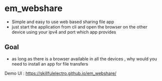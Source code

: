 # em_webshare
- Simple and easy to use web based sharing file app
- just start the application from cli and open the browser on the other device using your ipv4 and port which app provides

## Goal
- as long as there is a browser available in all the devices , why would you need to install an app for file transfers

Demo UI : https://skillfulelectro.github.io/em_webshare/

